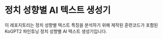 # 정치 성향별 AI 텍스트 생성기

이 레포지토리는 정치 성향별 텍스트 특징을 분석하기 위해 제작된 훈련코드가 포함된 KoGPT2 파인튜닝 정치 성향별 AI 텍스트 생성기입니다.
